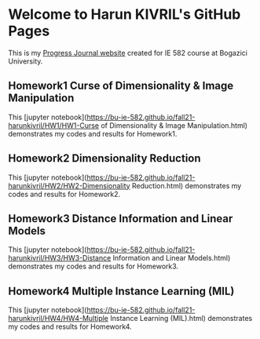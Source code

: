 # Welcome to Harun KIVRIL's GitHub Pages

This is my [Progress Journal website](https://bu-ie-582.github.io/fall21-harunkivril/) created for IE 582 course at Bogazici University.

## Homework1 Curse of Dimensionality & Image Manipulation
This [jupyter notebook](https://bu-ie-582.github.io/fall21-harunkivril/HW1/HW1-Curse of Dimensionality & Image Manipulation.html) demonstrates my codes and results for Homework1.

## Homework2 Dimensionality Reduction
This [jupyter notebook](https://bu-ie-582.github.io/fall21-harunkivril/HW2/HW2-Dimensionality Reduction.html) demonstrates my codes and results for Homework2.

## Homework3 Distance Information and Linear Models
This [jupyter notebook](https://bu-ie-582.github.io/fall21-harunkivril/HW3/HW3-Distance Information and Linear Models.html) demonstrates my codes and results for Homework3.

## Homework4 Multiple Instance Learning (MIL)
This [jupyter notebook](https://bu-ie-582.github.io/fall21-harunkivril/HW4/HW4-Multiple Instance Learning (MIL).html) demonstrates my codes and results for Homework4.
